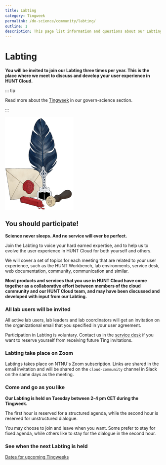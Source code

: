 ```yaml
---
title: Labting
category: Tingweek
permalink: /do-science/community/labting/
outline: 1
description: This page list information and questions about our Labting.
---
```


# Labting

**You will be invited to join our Labting three times per year. This is the place where we meet to discuss and develop your user experience in HUNT Cloud.** 

::: tip

Read more about the [Tingweek](/govern-science/tingweek/) in our govern-science section. 

:::

!["Old feather pen and letter seal."](./images/hunt-cloud-writing-tools.png)


## You should participate! 

**Science never sleeps. And no service will ever be perfect.** 

Join the Labting to voice your hard earned expertise, and to help us to evolve the user experience in HUNT Cloud for both yourself and others.

We will cover a set of topics for each meeting that are related to your user experience, such as the HUNT Workbench, lab environments, service desk, web documentation, community, communication and similar.

**Most products and services that you use in HUNT Cloud have come together as a collaborative effort between members of the cloud community and our HUNT Cloud team, and may have been discussed and developed with input from our Labting.**

### All lab users will be invited

All active lab users, lab leaders and lab coordinators will get an invitation on the organizational email that you specified in your user agreement.

Participation in Labting is voluntary. Contact us in the [service desk](/do-science/service-desk/#general-service-request) if you want to reserve yourself from receiving future Ting invitations.

### Labting take place on Zoom

Labtings takes place on NTNU's Zoom subscription. Links are shared in the email invitation and will be shared on the `cloud-community` channel in Slack on the same days as the meeting. 

### Come and go as you like

**Our Labting is held on Tuesday between 2-4 pm CET during the Tingweek.** 

The first hour is reserved for a structured agenda, while the second hour is reserved for unstructured dialogue. 

You may choose to join and leave when you want. Some prefer to stay for fixed agenda, while others like to stay for the dialogue in the second hour.

### See when the next Labting is held

[Dates for upcoming Tingweeks](/govern-science/tingweek/dates)


